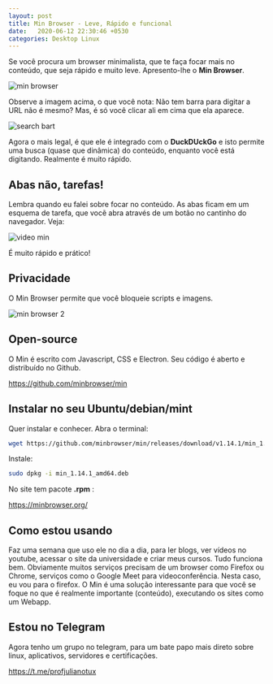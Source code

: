 ```yaml
---
layout: post
title: Min Browser - Leve, Rápido e funcional
date:   2020-06-12 22:30:46 +0530
categories: Desktop Linux
---
```


Se você procura um browser minimalista, que te faça focar mais no conteúdo, que seja rápido e muito leve. Apresento-lhe o **Min Browser**. 

![min browser](https://profjulianoramos.github.io/linux/blog/images/minbroser1.png)


Observe a imagem acima, o que você nota: Não tem barra para digitar a URL não é mesmo? Mas, é só você clicar ali em cima que ela aparece. 

![search bart](https://profjulianoramos.github.io/linux/blog/images/searchbar.png)

Agora o mais legal, é que ele é integrado com o **DuckDUckGo** e isto permite uma busca (quase que dinâmica) do conteúdo, enquanto você está digitando. Realmente é muito rápido.

## Abas não, tarefas!

Lembra quando eu falei sobre focar no conteúdo. As abas ficam em um esquema de tarefa, que vocẽ abra através de um botão no cantinho do navegador. Veja:

![video min](https://profjulianoramos.github.io/linux/blog/images/minbrowser.gif)

É muito rápido e prático! 

## Privacidade

O Min Browser permite que você bloqueie scripts e imagens. 

![min browser 2](https://profjulianoramos.github.io/linux/blog/images/min3.png)

## Open-source
O Min é escrito com Javascript, CSS e Electron. Seu código é aberto e distribuído no Github. 

<https://github.com/minbrowser/min>

## Instalar no seu Ubuntu/debian/mint

Quer instalar e conhecer. Abra o terminal:

```bash
wget https://github.com/minbrowser/min/releases/download/v1.14.1/min_1.14.1_amd64.deb 
```

Instale:

```bash
sudo dpkg -i min_1.14.1_amd64.deb 
```

No site tem pacote **.rpm** :  

<https://minbrowser.org/>


## Como estou usando
Faz uma semana que uso ele no dia a dia, para ler blogs, ver vídeos no youtube, acessar o site da universidade e criar meus cursos. Tudo funciona bem. Obviamente muitos serviços precisam de um browser como Firefox ou Chrome, serviços como o Google Meet para videoconferência. Nesta caso, eu vou para o firefox. O Min é uma solução interessante para que você se foque no que é realmente importante (conteúdo), executando os sites como um Webapp.

## Estou no Telegram
Agora tenho um grupo no telegram, para um bate papo mais direto sobre linux, aplicativos, servidores e certificações.

<https://t.me/profjulianotux>


